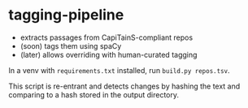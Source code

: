 # tagging-pipeline

- extracts passages from CapiTainS-compliant repos
- (soon) tags them using spaCy
- (later) allows overriding with human-curated tagging

In a venv with `requirements.txt` installed, run `build.py repos.tsv`.

This script is re-entrant and detects changes by hashing the text and comparing to a hash stored in the output directory.
